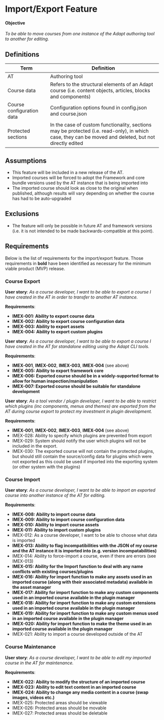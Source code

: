 # Import/Export Feature

#### Objective
*To be able to move courses from one instance of the Adapt authoring tool to another for editing.*

## Definitions
| Term               | Definition |
| ------------------ | ---------- |
| AT                 | Authoring tool |
| Course data | Refers to the structural elements of an Adapt course (i.e. content objects, articles, blocks and components) |
| Course configuration data | Configuration options found in config.json and course.json |
| Protected sections | In the case of custom functionality, sections may be protected (i.e. read-only), in which case, they can be moved and deleted, but not directly edited |

## Assumptions

- This feature will be included in a new release of the AT.
- Imported courses will be forced to adopt the Framework and core bundle versions used by the AT instance that is being imported into
- The imported course should look as close to the original when published, although results will vary depending on whether the course has had to be auto-upgraded

## Exclusions

- The feature will only be possible in future AT and framework versions (i.e. it is not intended to be made backwards-compatible at this point).

## Requirements

Below is the list of requirements for the import/export feature. Those requirements in **bold** have been identified as necessary for the minimum viable product (MVP) release.

### Course Export

**User story**: *As a course developer, I want to be able to export a course I have created in the AT in order to transfer to another AT instance.*

**Requirements**:
- **IMEX-001: Ability to export course data**
- **IMEX-002: Ability to export course configuration data**
- **IMEX-003: Ability to export assets**
- **IMEX-004: Ability to export custom plugins**

**User story**: *As a course developer, I want to be able to export a course I have created in the AT for standalone editing using the Adapt CLI tools.*

**Requirements**:
- **IMEX-001**, **IMEX-002**, **IMEX-003**, **IMEX-004** (see above)
- **IMEX-005: Ability to export framework core**
- **IMEX-006: Exported course should be in a widely-supported format to allow for human inspection/manipulation**
- **IMEX-007: Exported course should be suitable for standalone development**

**User story**: *As a tool vendor / plugin developer, I want to be able to restrict which plugins (inc components, menus and themes) are exported from the AT during course export to protect my investment in plugin development.*

**Requirements**:
- **IMEX-001**, **IMEX-002**, **IMEX-003**, **IMEX-004** (see above)
- IMEX-028: Ability to specify which plugins are prevented from export
- IMEX-029: System should notify the user which plugins will not be included in the export.
- IMEX-030: The exported course will not contain the protected plugins, but should still contain the source/config data for plugins which were not exported as this could be used if imported into the exporting system (or other system with the plugins)

### Course Import

**User story**: *As a course developer, I want to be able to import an exported course into another instance of the AT for editing.*

**Requirements**:
- **IMEX-008: Ability to import course data**
- **IMEX-009: Ability to import course configuration data**
- **IMEX-010: Ability to import course assets**
- **IMEX-011: Ability to import custom plugins**
- IMEX-012: As a course developer, I want to be able to choose what data is imported
- **IMEX-013: Ability to flag incompatibilities with the JSON of my course and the AT instance it is imported into (e.g. version incompatabilities)**
- IMEX-014: Ability to force-import a course, even if there are errors (see IMEX-013)
- **IMEX-015: Ability for the Import function to deal with any name conflicts with existing courses/plugins**
- **IMEX-016: Ability for import function to make any assets used in an imported course (along with their associated metadata) available in the asset manager**
- **IMEX-017: Ability for import function to make any custom components used in an imported course available in the plugin manager**
- **IMEX-018: Ability for import function to make any custom extensions used in an imported course available in the plugin manager**
- **IMEX-019: Ability for import function to make any custom menus used in an imported course available in the plugin manager**
- **IMEX-020: Ability for import function to make the theme used in an imported course available in the plugin manager**
- IMEX-021: Ability to import a course developed outside of the AT

### Course Maintenance

**User story**: *As a course developer, I want to be able to edit my imported course in the AT for maintenance.*

**Requirements**:
- **IMEX-022: Ability to modify the structure of an imported course**
- **IMEX-023: Ability to edit text content in an imported course**
- **IMEX-024: Ability to change any media content in a course (swap images, videos etc.)**
- IMEX-025: Protected areas should be viewable
- IMEX-026: Protected areas should be movable
- IMEX-027: Protected areas should be deletable

